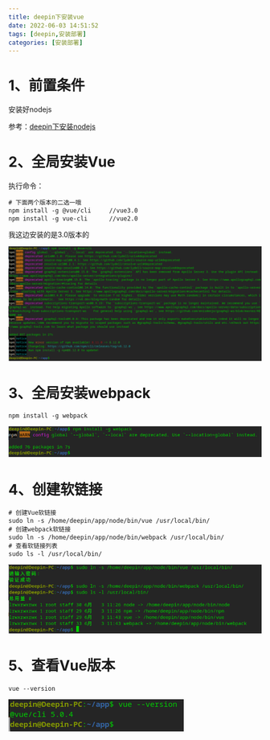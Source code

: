 ```yaml
---
title: deepin下安装vue
date: 2022-06-03 14:51:52
tags: [deepin,安装部署]
categories: [安装部署]
---
```


# 1、前置条件

安装好nodejs

参考：[deepin下安装nodejs](http://192.168.0.198:5080/post/inNodejsByOsDeepin/)

# 2、全局安装Vue

执行命令：

```shell
# 下面两个版本的二选一哦
npm install -g @vue/cli		//vue3.0
npm install -g vue-cli		//vue2.0
```

我这边安装的是3.0版本的

![image-20220603114033774](inVueByOsDeepin/image-20220603114033774.png)

# 3、全局安装webpack

```shell
npm install -g webpack
```

![image-20220603114219499](inVueByOsDeepin/image-20220603114219499.png)

# 4、创建软链接

```shell
# 创建Vue软链接
sudo ln -s /home/deepin/app/node/bin/vue /usr/local/bin/
# 创建webpack软链接
sudo ln -s /home/deepin/app/node/bin/webpack /usr/local/bin/
# 查看软链接列表
sudo ls -l /usr/local/bin/
```

![image-20220603114513508](inVueByOsDeepin/image-20220603114513508.png)

# 5、查看Vue版本

```shell
vue --version
```

![image-20220603114616673](inVueByOsDeepin/image-20220603114616673.png)
